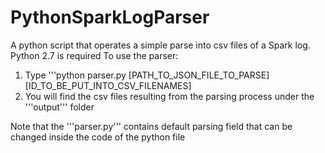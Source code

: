 # PythonSparkLogParser
A python script that operates a simple parse into csv files of a Spark log.
Python 2.7 is required
To use the parser:
1. Type '''python parser.py [PATH_TO_JSON_FILE_TO_PARSE] [ID_TO_BE_PUT_INTO_CSV_FILENAMES]
2. You will find the csv files resulting from the parsing process under the '''output''' folder

Note that the '''parser.py''' contains default parsing field that can be changed inside
the code of the python file
